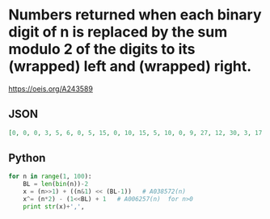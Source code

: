 # Numbers returned when each binary digit of n is replaced by the sum modulo 2 of the digits to its \(wrapped\) left and \(wrapped\) right\.
https://oeis.org/A243589
## JSON
```JSON
[0, 0, 0, 3, 5, 6, 0, 5, 15, 0, 10, 15, 5, 10, 0, 9, 27, 12, 30, 3, 17, 6, 20, 29, 15, 24, 10, 23, 5, 18, 0, 17, 51, 20, 54, 27, 57, 30, 60, 5, 39, 0, 34, 15, 45, 10, 40, 57, 27, 60, 30, 51, 17, 54, 20, 45, 15, 40, 10, 39, 5, 34, 0, 33, 99, 36, 102, 43, 105, 46]
```
## Python
```Python
for n in range(1, 100):
    BL = len(bin(n))-2
    x = (n>>1) + ((n&1) << (BL-1))   # A038572(n)
    x^= (n*2) - (1<<BL) + 1   # A006257(n)  for n>0
    print str(x)+',',
```
